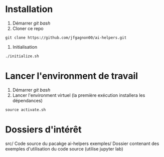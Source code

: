 ﻿# Installation
1. Démarrer *git bash*
1. Cloner ce repo
```
git clone https://github.com/jfgagnon00/ai-helpers.git
```
1. Initialisation
```
./initialize.sh
```

# Lancer l'environment de travail
1. Démarrer *git bash*
1. Lancer l'environment virtuel (la première exécution installera les dépendances)
```
source activate.sh
```

# Dossiers d'intérêt
src/ Code source du pacakge ai-helpers
exemples/ Dossier contenant des exemples d'utilisation du code source (utilise jupyter lab)
